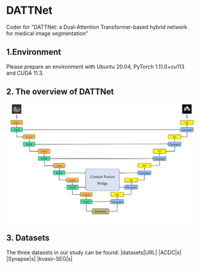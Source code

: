 # DATTNet<br />


Coder for "DATTNet: a Dual-Attention Transformer-based hybrid network for medical image segmentation"<br />


## 1.Environment<br />
Please prepare an environment with Ubuntu 20.04, PyTorch 1.11.0+cu113 and CUDA 11.3.<br />


## 2. The overview of DATTNet<br />
![image](https://github.com/MhZhang123/DATTNet/blob/main/figure/Fig1.png)

## 3. Datasets
The three datasets in our study can be found:
|datasets|URL|
|ACDC|s|
|Synapse|s|
|kvasir-SEG|s|


